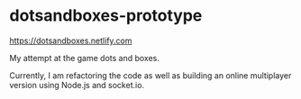 # dotsandboxes-prototype
https://dotsandboxes.netlify.com

My attempt at the game dots and boxes.

Currently, I am refactoring the code as well as building an online multiplayer version using Node.js and socket.io.

